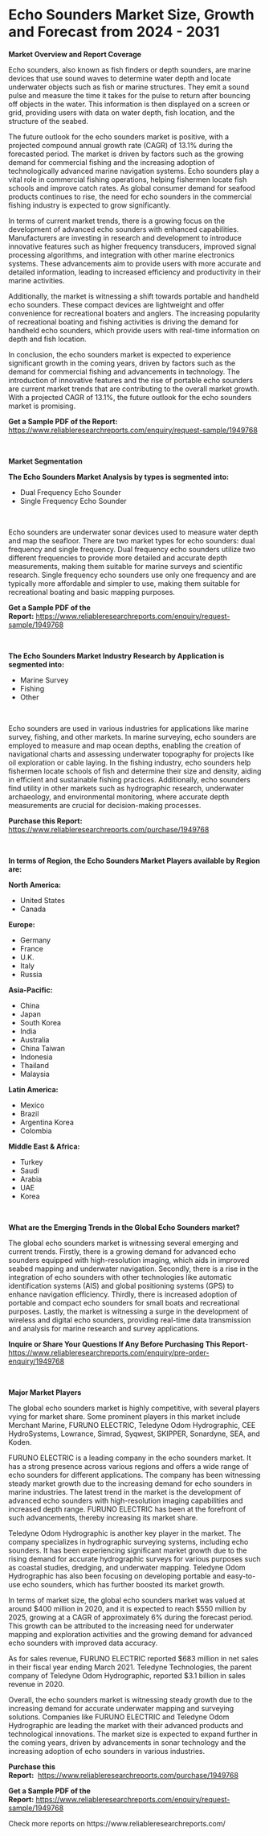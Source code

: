 <p><h1>Echo Sounders Market Size, Growth and Forecast from 2024 - 2031</h1></p><p><strong>Market Overview and Report Coverage</strong></p>
<p><p>Echo sounders, also known as fish finders or depth sounders, are marine devices that use sound waves to determine water depth and locate underwater objects such as fish or marine structures. They emit a sound pulse and measure the time it takes for the pulse to return after bouncing off objects in the water. This information is then displayed on a screen or grid, providing users with data on water depth, fish location, and the structure of the seabed.</p><p>The future outlook for the echo sounders market is positive, with a projected compound annual growth rate (CAGR) of 13.1% during the forecasted period. The market is driven by factors such as the growing demand for commercial fishing and the increasing adoption of technologically advanced marine navigation systems. Echo sounders play a vital role in commercial fishing operations, helping fishermen locate fish schools and improve catch rates. As global consumer demand for seafood products continues to rise, the need for echo sounders in the commercial fishing industry is expected to grow significantly.</p><p>In terms of current market trends, there is a growing focus on the development of advanced echo sounders with enhanced capabilities. Manufacturers are investing in research and development to introduce innovative features such as higher frequency transducers, improved signal processing algorithms, and integration with other marine electronics systems. These advancements aim to provide users with more accurate and detailed information, leading to increased efficiency and productivity in their marine activities.</p><p>Additionally, the market is witnessing a shift towards portable and handheld echo sounders. These compact devices are lightweight and offer convenience for recreational boaters and anglers. The increasing popularity of recreational boating and fishing activities is driving the demand for handheld echo sounders, which provide users with real-time information on depth and fish location.</p><p>In conclusion, the echo sounders market is expected to experience significant growth in the coming years, driven by factors such as the demand for commercial fishing and advancements in technology. The introduction of innovative features and the rise of portable echo sounders are current market trends that are contributing to the overall market growth. With a projected CAGR of 13.1%, the future outlook for the echo sounders market is promising.</p></p>
<p><strong>Get a Sample PDF of the Report:</strong> <a href="https://www.reliableresearchreports.com/enquiry/request-sample/1949768">https://www.reliableresearchreports.com/enquiry/request-sample/1949768</a></p>
<p>&nbsp;</p>
<p><strong>Market Segmentation</strong></p>
<p><strong>The Echo Sounders Market Analysis by types is segmented into:</strong></p>
<p><ul><li>Dual Frequency Echo Sounder</li><li>Single Frequency Echo Sounder</li></ul></p>
<p>&nbsp;</p>
<p><p>Echo sounders are underwater sonar devices used to measure water depth and map the seafloor. There are two market types for echo sounders: dual frequency and single frequency. Dual frequency echo sounders utilize two different frequencies to provide more detailed and accurate depth measurements, making them suitable for marine surveys and scientific research. Single frequency echo sounders use only one frequency and are typically more affordable and simpler to use, making them suitable for recreational boating and basic mapping purposes.</p></p>
<p><strong>Get a Sample PDF of the Report:</strong>&nbsp;<a href="https://www.reliableresearchreports.com/enquiry/request-sample/1949768">https://www.reliableresearchreports.com/enquiry/request-sample/1949768</a></p>
<p>&nbsp;</p>
<p><strong>The Echo Sounders Market Industry Research by Application is segmented into:</strong></p>
<p><ul><li>Marine Survey</li><li>Fishing</li><li>Other</li></ul></p>
<p>&nbsp;</p>
<p><p>Echo sounders are used in various industries for applications like marine survey, fishing, and other markets. In marine surveying, echo sounders are employed to measure and map ocean depths, enabling the creation of navigational charts and assessing underwater topography for projects like oil exploration or cable laying. In the fishing industry, echo sounders help fishermen locate schools of fish and determine their size and density, aiding in efficient and sustainable fishing practices. Additionally, echo sounders find utility in other markets such as hydrographic research, underwater archaeology, and environmental monitoring, where accurate depth measurements are crucial for decision-making processes.</p></p>
<p><strong>Purchase this Report:</strong>&nbsp; <a href="https://www.reliableresearchreports.com/purchase/1949768">https://www.reliableresearchreports.com/purchase/1949768</a></p>
<p>&nbsp;</p>
<p><strong>In terms of Region, the Echo Sounders Market Players available by Region are:</strong></p>
<p>
    <p> <strong> North America: </strong>
        <ul>
            <li>United States</li>
            <li>Canada</li>
        </ul>
        </p> 
    <p> <strong> Europe: </strong>
        <ul>
            <li>Germany</li>
            <li>France</li>
            <li>U.K.</li>
            <li>Italy</li>
            <li>Russia</li>
        </ul>
        </p> 
    <p> <strong> Asia-Pacific: </strong>
        <ul>
            <li>China</li>
            <li>Japan</li>
            <li>South Korea</li>
            <li>India</li>
            <li>Australia</li>
            <li>China Taiwan</li>
            <li>Indonesia</li>
            <li>Thailand</li>
            <li>Malaysia</li>
        </ul>
        </p> 
    <p> <strong> Latin America: </strong>
        <ul>
            <li>Mexico</li>
            <li>Brazil</li>
            <li>Argentina Korea</li>
            <li>Colombia</li>
        </ul>
        </p> 
    <p> <strong> Middle East & Africa: </strong>
        <ul>
            <li>Turkey</li>
            <li>Saudi</li>
            <li>Arabia</li>
            <li>UAE</li>
            <li>Korea</li>
        </ul>
    </p>
    </p>
<p>&nbsp;</p>
<p><strong>What are the Emerging Trends in the Global Echo Sounders market?</strong></p>
<p><p>The global echo sounders market is witnessing several emerging and current trends. Firstly, there is a growing demand for advanced echo sounders equipped with high-resolution imaging, which aids in improved seabed mapping and underwater navigation. Secondly, there is a rise in the integration of echo sounders with other technologies like automatic identification systems (AIS) and global positioning systems (GPS) to enhance navigation efficiency. Thirdly, there is increased adoption of portable and compact echo sounders for small boats and recreational purposes. Lastly, the market is witnessing a surge in the development of wireless and digital echo sounders, providing real-time data transmission and analysis for marine research and survey applications.</p></p>
<p><strong>Inquire or Share Your Questions If Any Before Purchasing This Report</strong>- <a href="https://www.reliableresearchreports.com/enquiry/pre-order-enquiry/1949768">https://www.reliableresearchreports.com/enquiry/pre-order-enquiry/1949768</a></p>
<p>&nbsp;</p>
<p><strong>Major Market Players</strong></p>
<p><p>The global echo sounders market is highly competitive, with several players vying for market share. Some prominent players in this market include Merchant Marine, FURUNO ELECTRIC, Teledyne Odom Hydrographic, CEE HydroSystems, Lowrance, Simrad, Syqwest, SKIPPER, Sonardyne, SEA, and Koden.</p><p>FURUNO ELECTRIC is a leading company in the echo sounders market. It has a strong presence across various regions and offers a wide range of echo sounders for different applications. The company has been witnessing steady market growth due to the increasing demand for echo sounders in marine industries. The latest trend in the market is the development of advanced echo sounders with high-resolution imaging capabilities and increased depth range. FURUNO ELECTRIC has been at the forefront of such advancements, thereby increasing its market share.</p><p>Teledyne Odom Hydrographic is another key player in the market. The company specializes in hydrographic surveying systems, including echo sounders. It has been experiencing significant market growth due to the rising demand for accurate hydrographic surveys for various purposes such as coastal studies, dredging, and underwater mapping. Teledyne Odom Hydrographic has also been focusing on developing portable and easy-to-use echo sounders, which has further boosted its market growth.</p><p>In terms of market size, the global echo sounders market was valued at around $400 million in 2020, and it is expected to reach $550 million by 2025, growing at a CAGR of approximately 6% during the forecast period. This growth can be attributed to the increasing need for underwater mapping and exploration activities and the growing demand for advanced echo sounders with improved data accuracy.</p><p>As for sales revenue, FURUNO ELECTRIC reported $683 million in net sales in their fiscal year ending March 2021. Teledyne Technologies, the parent company of Teledyne Odom Hydrographic, reported $3.1 billion in sales revenue in 2020.</p><p>Overall, the echo sounders market is witnessing steady growth due to the increasing demand for accurate underwater mapping and surveying solutions. Companies like FURUNO ELECTRIC and Teledyne Odom Hydrographic are leading the market with their advanced products and technological innovations. The market size is expected to expand further in the coming years, driven by advancements in sonar technology and the increasing adoption of echo sounders in various industries.</p></p>
<p><strong>Purchase this Report:</strong>&nbsp;&nbsp;<a href="https://www.reliableresearchreports.com/purchase/1949768">https://www.reliableresearchreports.com/purchase/1949768</a></p>
<p></p>
<p><strong>Get a Sample PDF of the Report:</strong>&nbsp;<a href="https://www.reliableresearchreports.com/enquiry/request-sample/1949768">https://www.reliableresearchreports.com/enquiry/request-sample/1949768</a></p>
<p>Check more reports on https://www.reliableresearchreports.com/</p>